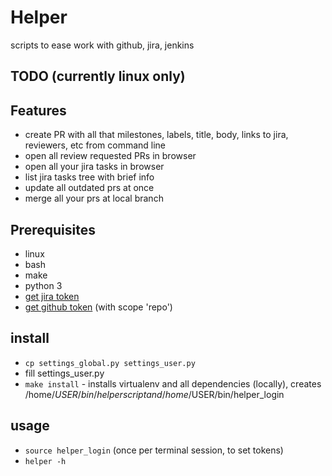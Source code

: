 # Helper
scripts to ease work with github, jira, jenkins

## TODO (currently linux only)

## Features
- create PR with all that milestones, labels, title, body, links to jira, reviewers, etc from command line
- open all review requested PRs in browser
- open all your jira tasks in browser
- list jira tasks tree with brief info
- update all outdated prs at once
- merge all your prs at local branch

## Prerequisites
- linux
- bash
- make
- python 3
- [get jira token](https://id.atlassian.com/manage-profile/security/api-tokens)
- [get github token](https://github.com/settings/tokens) (with scope 'repo')

## install
- `cp settings_global.py settings_user.py`
- fill settings_user.py
- `make install` - installs virtualenv and all dependencies (locally), creates /home/$USER/bin/helper script and /home/$USER/bin/helper_login

## usage
- `source helper_login` (once per terminal session, to set tokens)
- `helper -h`
